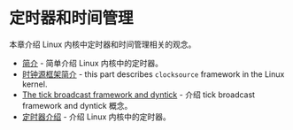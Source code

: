 # 定时器和时间管理

本章介绍 Linux 内核中定时器和时间管理相关的观念。

* [简介](http://0xax.gitbooks.io/linux-insides/content/Timers/timers-1.html) - 简单介绍 Linux 内核中的定时器。
* [时钟源框架简介](https://github.com/0xAX/linux-insides/blob/master/Timers/timers-2.md) - this part describes `clocksource` framework in the Linux kernel.
* [The tick broadcast framework and dyntick](https://github.com/0xAX/linux-insides/blob/master/Timers/timers-3.md) - 介绍 tick broadcast framework and dyntick 概念。
* [定时器介绍](https://github.com/0xAX/linux-insides/blob/master/Timers/timers-3.md) - 介绍 Linux 内核中的定时器。
